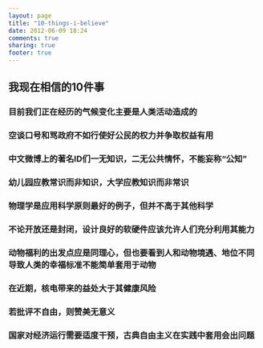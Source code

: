 ```yaml
---
layout: page
title: "10-things-i-believe"
date: 2012-06-09 18:24
comments: true
sharing: true
footer: true
---
```


## 我现在相信的10件事

### 目前我们正在经历的气候变化主要是人类活动造成的

### 空谈口号和骂政府不如行使好公民的权力并争取权益有用

### 中文微博上的著名ID们一无知识，二无公共情怀，不能妄称“公知”

### 幼儿园应教常识而非知识，大学应教知识而非常识

### 物理学是应用科学原则最好的例子，但并不高于其他科学

### 不论开放还是封闭，设计良好的软硬件应该允许人们充分利用其能力

### 动物福利的出发点应是同理心，但也要看到人和动物境遇、地位不同导致人类的幸福标准不能简单套用于动物

### 在近期，核电带来的益处大于其健康风险

### 若批评不自由，则赞美无意义

### 国家对经济运行需要适度干预，古典自由主义在实践中套用会出问题
